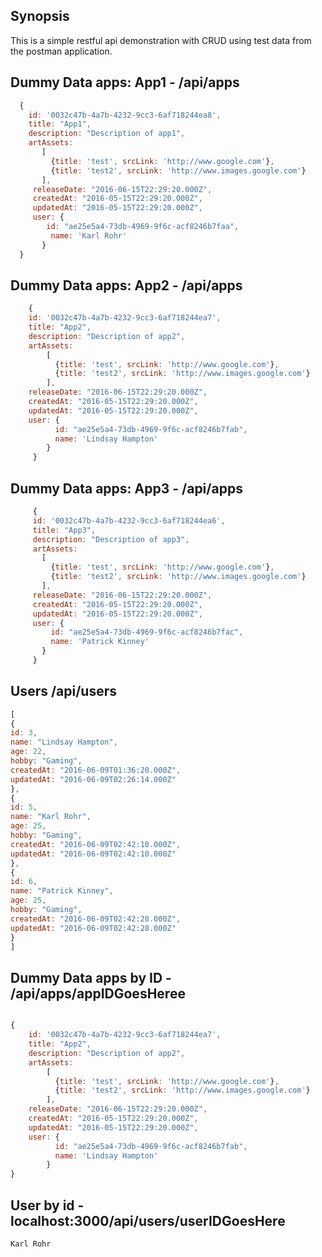 ## Synopsis
This is a simple restful api demonstration with CRUD using test data from the postman application.

## Dummy Data apps: App1 - /api/apps
``` javascript
  {
    id: '0032c47b-4a7b-4232-9cc3-6af718244ea8',
    title: "App1",
    description: "Description of app1",
    artAssets:
       [
         {title: 'test', srcLink: 'http://www.google.com'},
         {title: 'test2', srcLink: 'http://www.images.google.com'}
       ],
     releaseDate: "2016-06-15T22:29:20.000Z",
     createdAt: "2016-05-15T22:29:20.000Z",
     updatedAt: "2016-05-15T22:29:20.000Z",
     user: {
        id: "ae25e5a4-73db-4969-9f6c-acf8246b7faa",
         name: 'Karl Rohr'
       }
  }
```

## Dummy Data apps: App2 - /api/apps
``` javascript
    {
    id: '0032c47b-4a7b-4232-9cc3-6af718244ea7',
    title: "App2",
    description: "Description of app2",
    artAssets:
        [
          {title: 'test', srcLink: 'http://www.google.com'},
          {title: 'test2', srcLink: 'http://www.images.google.com'}
        ],
    releaseDate: "2016-06-15T22:29:20.000Z",
    createdAt: "2016-05-15T22:29:20.000Z",
    updatedAt: "2016-05-15T22:29:20.000Z",
    user: {
          id: "ae25e5a4-73db-4969-9f6c-acf8246b7fab",
          name: 'Lindsay Hampton'
        }
     }
```

## Dummy Data apps: App3 - /api/apps

``` javascript
     {
     id: '0032c47b-4a7b-4232-9cc3-6af718244ea6',
     title: "App3",
     description: "Description of app3",
     artAssets:
       [
         {title: 'test', srcLink: 'http://www.google.com'},
         {title: 'test2', srcLink: 'http://www.images.google.com'}
       ],
     releaseDate: "2016-06-15T22:29:20.000Z",
     createdAt: "2016-05-15T22:29:20.000Z",
     updatedAt: "2016-05-15T22:29:20.000Z",
     user: {
         id: "ae25e5a4-73db-4969-9f6c-acf8246b7fac",
         name: 'Patrick Kinney'
       }
     }
```

## Users /api/users
``` javascript
[
{
id: 3,
name: "Lindsay Hampton",
age: 22,
hobby: "Gaming",
createdAt: "2016-06-09T01:36:20.000Z",
updatedAt: "2016-06-09T02:26:14.000Z"
},
{
id: 5,
name: "Karl Rohr",
age: 25,
hobby: "Gaming",
createdAt: "2016-06-09T02:42:10.000Z",
updatedAt: "2016-06-09T02:42:10.000Z"
},
{
id: 6,
name: "Patrick Kinney",
age: 25,
hobby: "Gaming",
createdAt: "2016-06-09T02:42:28.000Z",
updatedAt: "2016-06-09T02:42:28.000Z"
}
]
```


## Dummy Data apps by ID - /api/apps/appIDGoesHeree

``` javascript

{
    id: '0032c47b-4a7b-4232-9cc3-6af718244ea7',
    title: "App2",
    description: "Description of app2",
    artAssets:
        [
          {title: 'test', srcLink: 'http://www.google.com'},
          {title: 'test2', srcLink: 'http://www.images.google.com'}
        ],
    releaseDate: "2016-06-15T22:29:20.000Z",
    createdAt: "2016-05-15T22:29:20.000Z",
    updatedAt: "2016-05-15T22:29:20.000Z",
    user: {
          id: "ae25e5a4-73db-4969-9f6c-acf8246b7fab",
          name: 'Lindsay Hampton'
        }
}


```

## User by id - localhost:3000/api/users/userIDGoesHere
    Karl Rohr
